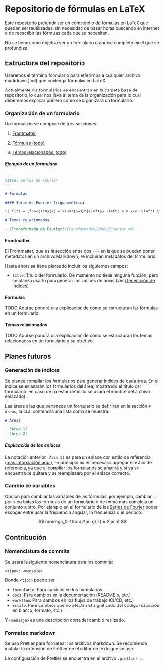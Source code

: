 # Repositorio de fórmulas en LaTeX

Este repositorio pretende ser un compendio de fórmulas en LaTeX que puedan ser reutilizadas, sin necesidad de pasar horas buscando en internet o de reescribir las fórmulas cada que se necesiten.

No se tiene como objetivo ser un formulario o apunte completo en el que se profundize.

## Estructura del repositorio

Usaremos el término formulario para referirnos a cualquier archivo markdown (`.md`) que contenga fórmulas en LaTeX.

Actualmente los formularios se encuentran en la carpeta base del repositorio, lo cual nos lleva al tema de la organización para lo cual deberemos explicar primero como se organizará un formulario.

### Organización de un formulario

Un formulario se compone de tres secciones:

1. [Frontmatter](#frontmatter)

2. [Fórmulas (todo)](#fórmulas)
3. [Temas relacionados (todo)](#temas-relacionados)

##### Ejemplo de un formulario

```markdown
---
title: Series de Fourier
---

# Fórmulas

#### Serie de Fourier trigonométrica

\[ f(t) = \frac{a*0}{2} + \sum*{n=1}^{\infty} \left( a_n \cos \left( \frac{2\pi n t}{T} \right) + b_n \sin \left( \frac{2\pi n t}{T} \right) \right) \]

# Temas relacionados

- [Transformada de Fourier](Transformada%20de%20Fourier.md)
```

#### Frontmatter

El Frontmatter, que es la sección entre dos `---` en la que se pueden poner metadatos en un archivo Markdown, se incluirán metadatos del formulario.

Hasta ahora se tiene planeado incluir los siguientes campos:

- `title`: Título del formulario. De momento no tiene ninguna función, pero se planea usarlo para generar los índices de áreas (ver [Generación de índices](#generación-de-índices)).

#### Fórmulas

TODO Aquí se pondrá una explicación de cómo se estructuran las fórmulas en un formulario.

#### Temas relacionados

TODO Aquí se pondrá una explicación de cómo se estructuran los temas relacionados en un formulario y su objetivo.

## Planes futuros

### Generación de índices

Se planea compilar los formularios para generar índices de cada área. En el índice se enlazarán los formularios del área, mostrando el título del formulario (en caso de no estar definido se usará el nombre del archivo enlazado).

Las áreas a las que pertenece un formulario se definiran en la sección `# Áreas`, la cual contendrá una lista como se muestra:

```markdown
# Áreas

- [Área 1]
- [Área 2]
```

##### Explicación de los enlaces

La notación anterior `[Área 1]` es para un enlace con estilo de referencia ([más información aquí](https://www.markdownguide.org/basic-syntax/#reference-style-links)), en principio no es necesario agregar el estilo de referencia, ya que al compilar los formularios se añadirá y si ya se encuentra se quitará y se reemplazará por el enlace correcto.

### Cambio de variables

Opción para cambiar las variables de las fórmulas, por ejemplo, cambiar `t` por `x` en todas las fórmulas de un formulario o de forma más compleja un conjunto a otro. Por ejemplo en el formulario de las [Series de Fourier](formularios/Series%20de%20Fourier.md) poder escoger entre usar la frecuencia angular, la frecuencia o el periodo:

$$
n\omega_0=\frac{2\pi n}{T} = 2\pi nf
$$

## Contribución

### Nomenclatura de commits

Se usará la siguiente nomenclatura para los commits:

```plaintext
<tipo>: <mensaje>
```

Donde `<tipo>` puede ser:

- `formulario`: Para cambios en los formularios.
- `docs`: Para cambios en la documentación (README's, etc.)
- `workflow`: Para cambios en los flujos de trabajo (CI/CD, etc.)
- `estilo`: Para cambios que no afectan el significado del código (espacios en blanco, formato, etc.)

Y `<mensaje>` es una descripción corta del cambio realizado.

### Formateo markdown

Se usa Prettier para formatear los archivos markdown. Se recomienda instalar la extensión de Prettier en el editor de texto que se use.

La configuración de Prettier se encuentra en el archivo `.prettierrc`.
